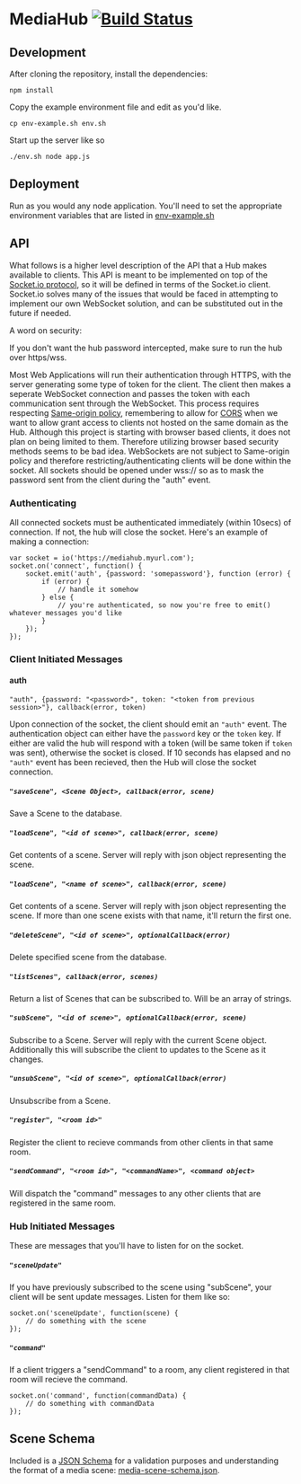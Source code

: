 MediaHub [![Build Status](https://travis-ci.org/Colum-SMA-Dev/MediaHub.svg?branch=master)](https://travis-ci.org/Colum-SMA-Dev/MediaHub)
========

## Development

After cloning the repository, install the dependencies:

```
npm install
```

Copy the example environment file and edit as you'd like.  

```
cp env-example.sh env.sh
```

Start up the server like so

```
./env.sh node app.js
```

## Deployment

Run as you would any node application.  You'll need to set the appropriate environment variables that are listed in [env-example.sh](env-example.sh)

## API


What follows is a higher level description of the API that a Hub makes available to clients.  This API is meant to be implemented on top of the [Socket.io protocol](https://github.com/Automattic/socket.io-protocol), so it will be defined in terms of the Socket.io client.  Socket.io solves many of the issues that would be faced in attempting to implement our own WebSocket solution, and can be substituted out in the future if needed.

A word on security:

If you don't want the hub password intercepted, make sure to run the hub over https/wss.

Most Web Applications will run their authentication through HTTPS, with the server generating some type of token for the client.  The client then makes a seperate WebSocket connection and passes the token with each communication sent through the WebSocket.  This process requires respecting [Same-origin policy](https://en.wikipedia.org/wiki/Same-origin_policy), remembering to allow for [CORS](https://en.wikipedia.org/wiki/Same-origin_policy#Cross-Origin_Resource_Sharing) when we want to allow grant access to clients not hosted on the same domain as the Hub.  Although this project is starting with browser based clients, it does not plan on being limited to them.  Therefore utilizing browser based security methods seems to be bad idea.  WebSockets are not subject to Same-origin policy and therefore restricting/authenticating clients will be done within the socket.  All sockets should be opened under wss:// so as to mask the password sent from the client during the "auth" event.


### Authenticating

All connected sockets must be authenticated immediately (within 10secs) of connection.  If not, the hub will close the socket.  Here's an example of making a connection:

```
var socket = io('https://mediahub.myurl.com');
socket.on('connect', function() {
    socket.emit('auth', {password: 'somepassword'}, function (error) {
        if (error) {
            // handle it somehow
        } else {
            // you're authenticated, so now you're free to emit() whatever messages you'd like
        }
    });
});
```

### Client Initiated Messages

#### auth

`"auth", {password: "<password>", token: "<token from previous session>"}, callback(error, token)`

Upon connection of the socket, the client should emit an `"auth"` event.  The authentication object can either have the `password` key or the `token` key.  If either are valid the hub will respond with a token (will be same token if `token` was sent), otherwise the socket is closed.  If 10 seconds has elapsed and no `"auth"` event has been recieved, then the Hub will close the socket connection.

##### `"saveScene", <Scene Object>, callback(error, scene)`
Save a Scene to the database.

##### `"loadScene", "<id of scene>", callback(error, scene)`
Get contents of a scene.  Server will reply with json object representing the scene.

##### `"loadScene", "<name of scene>", callback(error, scene)`
Get contents of a scene.  Server will reply with json object representing the scene. If more than one scene exists with that name, it'll return the first one.  


##### `"deleteScene", "<id of scene>", optionalCallback(error)`
Delete specified scene from the database.


##### `"listScenes", callback(error, scenes)`
Return a list of Scenes that can be subscribed to.  Will be an array of strings.

##### `"subScene", "<id of scene>", optionalCallback(error, scene)`
Subscribe to a Scene.  Server will reply with the current Scene object.  Additionally this will subscribe the client to updates to the Scene as it changes. 

##### `"unsubScene", "<id of scene>", optionalCallback(error)`
Unsubscribe from a Scene.

##### `"register", "<room id>"`
Register the client to recieve commands from other clients in that same room.

##### `"sendCommand", "<room id>", "<commandName>", <command object>`
Will dispatch the "command" messages to any other clients that are registered in the same room.



### Hub Initiated Messages

These are messages that you'll have to listen for on the socket. 

##### `"sceneUpdate"`
If you have previously subscribed to the scene using "subScene", your client will be sent update messages.  Listen for them like so:

```
socket.on('sceneUpdate', function(scene) {
    // do something with the scene
});
```

##### `"command"`
If a client triggers a "sendCommand" to a room, any client registered in that room will recieve the command.

```
socket.on('command', function(commandData) {
    // do something with commandData
});
```


## Scene Schema

Included is a [JSON Schema](http://json-schema.org/) for a validation purposes and understanding the format of a media scene: [media-scene-schema.json](docs/media-scene-schema.json).
